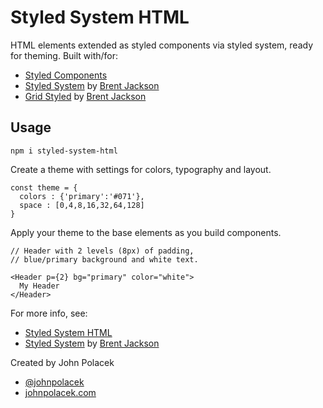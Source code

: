 # Styled System HTML

HTML elements extended as styled components via styled system, ready for theming. Built with/for:

- [Styled Components](http://styled-components.com)
- [Styled System](http://jxnblk.com/styled-system/) by [Brent Jackson](http://jxnblk.com)
- [Grid Styled](http://jxnblk.com/grid-styled/) by [Brent Jackson](http://jxnblk.com)


## Usage

`npm i styled-system-html`

Create a theme with settings for colors, typography and layout.

```
const theme = {
  colors : {'primary':'#071'},
  space : [0,4,8,16,32,64,128]
}
```

Apply your theme to the base elements as you build components.

```
// Header with 2 levels (8px) of padding, 
// blue/primary background and white text.

<Header p={2} bg="primary" color="white">
  My Header
</Header>
```

For more info, see:

- [Styled System HTML](https://github.com/johnpolacek/styled-system-html)
- [Styled System](http://jxnblk.com/styled-system/) by [Brent Jackson](http://jxnblk.com)

Created by John Polacek

- [@johnpolacek](https://twitter.com/johnpolacek)
- [johnpolacek.com](http://johnpolacek.com)
